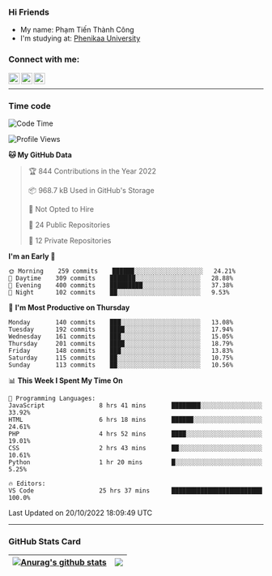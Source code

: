 ### Hi Friends

- My name: Phạm Tiến Thành Công
- I'm studying at: [Phenikaa University]


### Connect with me:
[<img align="left" alt="PhamTienThanhCong | Facebook" width="22px" src="https://upload.wikimedia.org/wikipedia/commons/thumb/1/16/Facebook-icon-1.png/640px-Facebook-icon-1.png" />][facebook]
[<img align="left" alt="PhamTienThanhCong | Zalo" width="22px" src="https://www.anphatpc.com.vn/template/anphat_2020v2/images/icon-zalo.jpg" />][zalo]
[<img align="left" alt="PhamTienThanhCong | LinkedIn" width="22px" src="https://cdn3.iconfinder.com/data/icons/inficons/512/linkedin.png" />][linkedin]

<br />

---

### Time code

<!--START_SECTION:waka-->
![Code Time](http://img.shields.io/badge/Code%20Time-631%20hrs%2014%20mins-blue)

![Profile Views](http://img.shields.io/badge/Profile%20Views-18-blue)

**🐱 My GitHub Data** 

> 🏆 844 Contributions in the Year 2022
 > 
> 📦 968.7 kB Used in GitHub's Storage 
 > 
> 🚫 Not Opted to Hire
 > 
> 📜 24 Public Repositories 
 > 
> 🔑 12 Private Repositories  
 > 
**I'm an Early 🐤** 

```text
🌞 Morning    259 commits    ██████░░░░░░░░░░░░░░░░░░░   24.21% 
🌆 Daytime    309 commits    ███████░░░░░░░░░░░░░░░░░░   28.88% 
🌃 Evening    400 commits    █████████░░░░░░░░░░░░░░░░   37.38% 
🌙 Night      102 commits    ██░░░░░░░░░░░░░░░░░░░░░░░   9.53%

```
📅 **I'm Most Productive on Thursday** 

```text
Monday       140 commits    ███░░░░░░░░░░░░░░░░░░░░░░   13.08% 
Tuesday      192 commits    ████░░░░░░░░░░░░░░░░░░░░░   17.94% 
Wednesday    161 commits    ███░░░░░░░░░░░░░░░░░░░░░░   15.05% 
Thursday     201 commits    ████░░░░░░░░░░░░░░░░░░░░░   18.79% 
Friday       148 commits    ███░░░░░░░░░░░░░░░░░░░░░░   13.83% 
Saturday     115 commits    ██░░░░░░░░░░░░░░░░░░░░░░░   10.75% 
Sunday       113 commits    ██░░░░░░░░░░░░░░░░░░░░░░░   10.56%

```


📊 **This Week I Spent My Time On** 

```text
💬 Programming Languages: 
JavaScript               8 hrs 41 mins       ████████░░░░░░░░░░░░░░░░░   33.92% 
HTML                     6 hrs 18 mins       ██████░░░░░░░░░░░░░░░░░░░   24.61% 
PHP                      4 hrs 52 mins       ████░░░░░░░░░░░░░░░░░░░░░   19.01% 
CSS                      2 hrs 43 mins       ██░░░░░░░░░░░░░░░░░░░░░░░   10.61% 
Python                   1 hr 20 mins        █░░░░░░░░░░░░░░░░░░░░░░░░   5.25%

🔥 Editors: 
VS Code                  25 hrs 37 mins      █████████████████████████   100.0%

```


 Last Updated on 20/10/2022 18:09:49 UTC
<!--END_SECTION:waka-->

---

### GitHub Stats Card

| <a href="https://github.com/phamtienthanhcong"><img align="center" src="https://github-readme-stats.vercel.app/api?username=PhamTienThanhCong&show_icons=true&include_all_commits=true&theme=buefy&hide_border=true&theme=ocean_dark" alt="Anurag's github stats" /></a> | <a href="https://github.com/phamtienthanhcong"><img align="center" src="https://github-readme-stats.vercel.app/api/top-langs/?username=PhamTienThanhCong&layout=compact&theme=buefy&hide_border=true&theme=ocean_dark" /></a> |
| ------------- | ------------- |

[Phenikaa University]: https://phenikaa-uni.edu.vn/vi
[facebook]: https://www.facebook.com/phamtienthanhcong
[linkedin]: https://linkedin.com/in/phamtienthanhcong
[zalo]: https://zalo.me/0396396332
[tiktok]: https://www.tiktok.com/@phamtienthanhcong
[web]: https://github.com/PhamTienThanhCong/web_dev
[min project]: https://github.com/PhamTienThanhCong/Project-Of-Web
[c and cpp]: https://github.com/PhamTienThanhCong/Code_C_and_Cpro
[python]: https://github.com/PhamTienThanhCong/Python_beginer
